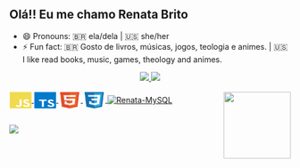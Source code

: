 ## Olá!! Eu me chamo Renata Brito 

- 😄 Pronouns: 🇧🇷 ela/dela |  🇺🇸 she/her
- ⚡ Fun fact: 🇧🇷 Gosto de livros, músicas, jogos, teologia e animes. |  🇺🇸 I like read books, music, games, theology and animes.

<div align="center">
  <a href="https://github.com/Renatabc">
  <img height="180em" src="https://github-readme-stats.vercel.app/api?username=Renatabc&show_icons=true&theme=light&include_all_commits=true&count_private=true"/>
  <img height="180em" src="https://github-readme-stats.vercel.app/api/top-langs/?username=Renatabc&layout=compact&langs_count=7&theme=light"/>
</div>

<div style="display: inline_block"><br>
  <img align="center" alt="Renata-Js" height="30" width="40" src="https://raw.githubusercontent.com/devicons/devicon/master/icons/javascript/javascript-plain.svg">
  <img align="center" alt="Renata-Ts" height="30" width="40" src="https://raw.githubusercontent.com/devicons/devicon/master/icons/typescript/typescript-plain.svg">
  <img align="center" alt="Renata-HTML" height="30" width="40" src="https://raw.githubusercontent.com/devicons/devicon/master/icons/html5/html5-original.svg">
  <img align="center" alt="Renata-CSS" height="30" width="40" src="https://raw.githubusercontent.com/devicons/devicon/master/icons/css3/css3-original.svg">
  <img align="center" alt="Renata-MySQL" height="30" width="40" src="https://cdn.jsdelivr.net/gh/devicons/devicon/icons/mysql/mysql-original-wordmark.svg">
  <img align="right" src="https://user-images.githubusercontent.com/93830634/147939023-9119acb9-4e98-4984-9066-6cc4080d6d68.png" width="120px" height="120px">
</div>

  ##
  
<div>
  <a href="https://www.linkedin.com/in/renata-brito-601b83222/" target="_blank"><img src="https://img.shields.io/badge/-LinkedIn-%230077B5?style=for-the-badge&logo=linkedin&logoColor=white" target="_blank"></a> 
 
